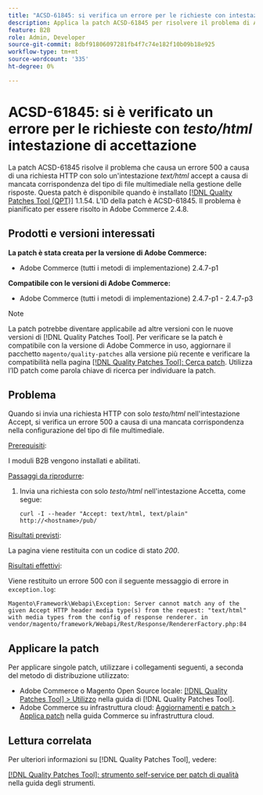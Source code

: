 ```yaml
---
title: "ACSD-61845: si verifica un errore per le richieste con intestazione di accettazione testo/html"
description: Applica la patch ACSD-61845 per risolvere il problema di Adobe Commerce, per cui l’invio di una richiesta HTTP con solo un’intestazione *text/html* accept causa un errore 500, con i moduli B2B installati.
feature: B2B
role: Admin, Developer
source-git-commit: 8dbf91806097281fb4f7c74e182f10b09b18e925
workflow-type: tm+mt
source-wordcount: '335'
ht-degree: 0%

---
```


# ACSD-61845: si è verificato un errore per le richieste con *testo/html* intestazione di accettazione

La patch ACSD-61845 risolve il problema che causa un errore 500 a causa di una richiesta HTTP con solo un&#39;intestazione *text/html* accept a causa di mancata corrispondenza del tipo di file multimediale nella gestione delle risposte. Questa patch è disponibile quando è installato [[!DNL Quality Patches Tool (QPT)]](/help/tools/quality-patches-tool/quality-patches-tool-to-self-serve-quality-patches.md) 1.1.54. L’ID della patch è ACSD-61845. Il problema è pianificato per essere risolto in Adobe Commerce 2.4.8.

## Prodotti e versioni interessati

**La patch è stata creata per la versione di Adobe Commerce:**

* Adobe Commerce (tutti i metodi di implementazione) 2.4.7-p1

**Compatibile con le versioni di Adobe Commerce:**

* Adobe Commerce (tutti i metodi di implementazione) 2.4.7-p1 - 2.4.7-p3

>[!NOTE]
>
>La patch potrebbe diventare applicabile ad altre versioni con le nuove versioni di [!DNL Quality Patches Tool]. Per verificare se la patch è compatibile con la versione di Adobe Commerce in uso, aggiornare il pacchetto `magento/quality-patches` alla versione più recente e verificare la compatibilità nella pagina [[!DNL Quality Patches Tool]: Cerca patch](https://experienceleague.adobe.com/tools/commerce-quality-patches/index.html). Utilizza l’ID patch come parola chiave di ricerca per individuare la patch.

## Problema

Quando si invia una richiesta HTTP con solo *testo/html* nell&#39;intestazione Accept, si verifica un errore 500 a causa di una mancata corrispondenza nella configurazione del tipo di file multimediale.

<u>Prerequisiti</u>:

I moduli B2B vengono installati e abilitati.

<u>Passaggi da riprodurre</u>:

1. Invia una richiesta con solo *testo/html* nell&#39;intestazione Accetta, come segue:

   ```
   curl -I --header "Accept: text/html, text/plain" http://<hostname>/pub/
   ```

<u>Risultati previsti</u>:

La pagina viene restituita con un codice di stato *200*.

<u>Risultati effettivi</u>:

Viene restituito un errore 500 con il seguente messaggio di errore in `exception.log`:

```
Magento\Framework\Webapi\Exception: Server cannot match any of the given Accept HTTP header media type(s) from the request: "text/html" with media types from the config of response renderer. in vendor/magento/framework/Webapi/Rest/Response/RendererFactory.php:84
```

## Applicare la patch

Per applicare singole patch, utilizzare i collegamenti seguenti, a seconda del metodo di distribuzione utilizzato:

* Adobe Commerce o Magento Open Source locale: [[!DNL Quality Patches Tool] > Utilizzo](/help/tools/quality-patches-tool/usage.md) nella guida di [!DNL Quality Patches Tool].
* Adobe Commerce su infrastruttura cloud: [Aggiornamenti e patch > Applica patch](https://experienceleague.adobe.com/docs/commerce-cloud-service/user-guide/develop/upgrade/apply-patches.html) nella guida Commerce su infrastruttura cloud.

## Lettura correlata

Per ulteriori informazioni su [!DNL Quality Patches Tool], vedere:

[[!DNL Quality Patches Tool]: strumento self-service per patch di qualità](/help/tools/quality-patches-tool/quality-patches-tool-to-self-serve-quality-patches.md) nella guida degli strumenti.
